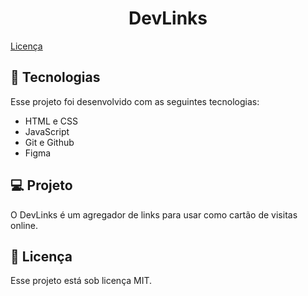 <h1 align="center"> DevLinks </h1>

<a href="#memo-licença">Licença</a>

## 🚀 Tecnologias

Esse projeto foi desenvolvido com as seguintes tecnologias:

- HTML e CSS
- JavaScript
- Git e Github
- Figma

## 💻 Projeto

O DevLinks é um agregador de links para usar como cartão de visitas online.

## 📝 Licença

Esse projeto está sob licença MIT.